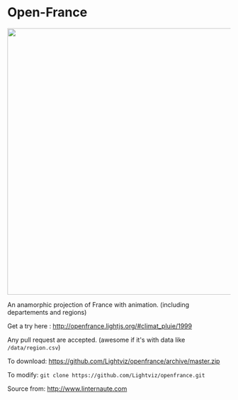 Open-France
==========

<a href="http://openfrance.lightjs.org/#climat_pluie/1999"><img src="http://openfrance.lightjs.org/preview.png" width="600"></a>

An anamorphic projection of France with animation. (including departements and regions)

Get a try here : http://openfrance.lightjs.org/#climat_pluie/1999

Any pull request are accepted. (awesome if it's with data like `/data/region.csv`)

To download: https://github.com/Lightviz/openfrance/archive/master.zip

To modify: `git clone https://github.com/Lightviz/openfrance.git`

Source from: http://www.linternaute.com
